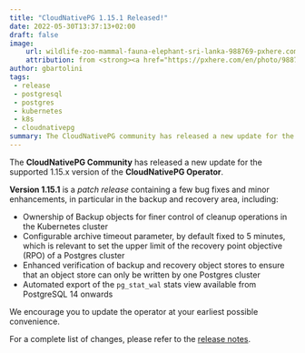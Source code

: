 ```yaml
---
title: "CloudNativePG 1.15.1 Released!"
date: 2022-05-30T13:37:13+02:00
draft: false
image:
    url: wildlife-zoo-mammal-fauna-elephant-sri-lanka-988769-pxhere.com.jpg
    attribution: from <strong><a href="https://pxhere.com/en/photo/988769?utm_content=clipUser&utm_medium=referral&utm_source=pxhere">PxHere</a></strong>
author: gbartolini
tags:
 - release
 - postgresql
 - postgres
 - kubernetes
 - k8s
 - cloudnativepg
summary: The CloudNativePG community has released a new update for the supported 1.15.x version of the CloudNativePG operator.
---
```

The **CloudNativePG Community** has released a new update for the supported 1.15.x
version of the **CloudNativePG Operator**.

**Version 1.15.1** is a *patch release* containing a few bug fixes and minor
enhancements, in particular in the backup and recovery area, including:

- Ownership of Backup objects for finer control of cleanup operations in the
  Kubernetes cluster
- Configurable archive timeout parameter, by default fixed to 5 minutes, which
  is relevant to set the upper limit of the recovery point objective (RPO) of a
  Postgres cluster
- Enhanced verification of backup and recovery object stores to ensure that an
  object store can only be written by one Postgres cluster
- Automated export of the `pg_stat_wal` stats view available from PostgreSQL 14
  onwards

We encourage you to update the operator at your earliest possible convenience.

For a complete list of changes, please refer to the
[release notes](https://cloudnative-pg.io/documentation/1.15.1/release_notes/).
